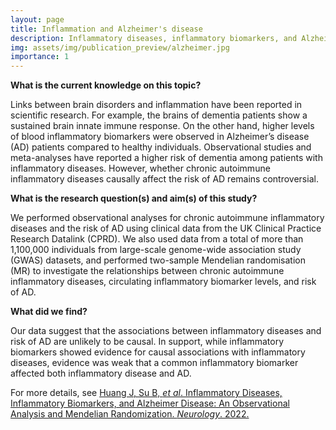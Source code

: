 ```yaml
---
layout: page
title: Inflammation and Alzheimer's disease
description: Inflammatory diseases, inflammatory biomarkers, and Alzheimer disease
img: assets/img/publication_preview/alzheimer.jpg
importance: 1
---
```


**What is the current knowledge on this topic?**

Links between brain disorders and inflammation have been reported in scientific research. For example, the brains of dementia patients show a sustained brain innate immune response. On the other hand, higher levels of blood inflammatory biomarkers were observed in Alzheimer’s disease (AD) patients compared to healthy individuals. Observational studies and meta-analyses have reported a higher risk of dementia among patients with inflammatory diseases. However, whether chronic autoimmune inflammatory diseases causally affect the risk of AD remains controversial.

**What is the research question(s) and aim(s) of this study?**

We performed observational analyses for chronic autoimmune inflammatory diseases and the risk of AD using clinical data from the UK Clinical Practice Research Datalink (CPRD). We also used data from a total of more than 1,100,000 individuals from large-scale genome-wide association study (GWAS) datasets, and performed two-sample Mendelian randomisation (MR) to investigate the relationships between chronic autoimmune inflammatory diseases, circulating inflammatory biomarker levels, and risk of AD.

**What did we find?**

Our data suggest that the associations between inflammatory diseases and risk of AD are unlikely to be causal. In support, while inflammatory biomarkers showed evidence for causal associations with inflammatory diseases, evidence was weak that a common inflammatory biomarker affected both inflammatory disease and AD.

For more details, see <a href="https://n.neurology.org/content/100/6/e568.full" target="_blank">Huang J, Su B, _et al_. Inflammatory Diseases, Inflammatory Biomarkers, and Alzheimer Disease: An Observational Analysis and Mendelian Randomization. _Neurology_. 2022.</a>
